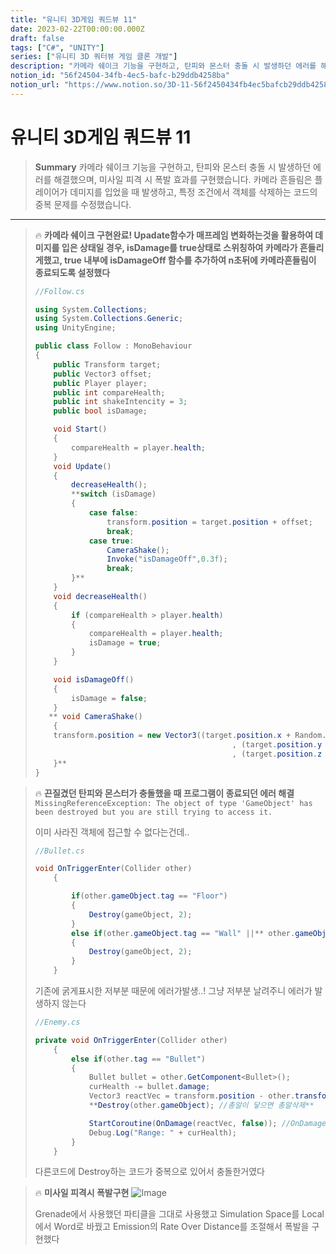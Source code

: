 ```yaml
---
title: "유니티 3D게임 쿼드뷰 11"
date: 2023-02-22T00:00:00.000Z
draft: false
tags: ["C#", "UNITY"]
series: ["유니티 3D 쿼터뷰 게임 클론 개발"]
description: "카메라 쉐이크 기능을 구현하고, 탄피와 몬스터 충돌 시 발생하던 에러를 해결했으며, 미사일 피격 시 폭발 효과를 구현했습니다. 카메라 흔들림은 플레이어가 데미지를 입었을 때 발생하고, 특정 조건에서 객체를 삭제하는 코드의 중복 문제를 수정했습니다."
notion_id: "56f24504-34fb-4ec5-bafc-b29ddb4258ba"
notion_url: "https://www.notion.so/3D-11-56f2450434fb4ec5bafcb29ddb4258ba"
---
```


# 유니티 3D게임 쿼드뷰 11

> **Summary**
> 카메라 쉐이크 기능을 구현하고, 탄피와 몬스터 충돌 시 발생하던 에러를 해결했으며, 미사일 피격 시 폭발 효과를 구현했습니다. 카메라 흔들림은 플레이어가 데미지를 입었을 때 발생하고, 특정 조건에서 객체를 삭제하는 코드의 중복 문제를 수정했습니다.

---

> 🔥 **카메라 쉐이크 구현완료! Upadate함수가 매프레임 변화하는것을 활용하여 데미지를 입은 상태일 경우, isDamage를 true상태로 스위칭하여 카메라가 흔들리게했고, true 내부에 isDamageOff 함수를 추가하여 n초뒤에 카메라흔들림이 종료되도록 설정했다**
> ```c#
> //Follow.cs
>
> using System.Collections;
> using System.Collections.Generic;
> using UnityEngine;
>
> public class Follow : MonoBehaviour
> {
>     public Transform target;
>     public Vector3 offset;
>     public Player player;
>     public int compareHealth;
>     public int shakeIntencity = 3;
>     public bool isDamage;
>
>     void Start()
>     {
>         compareHealth = player.health;
>     }
>     void Update()
>     {
>         decreaseHealth();
>         **switch (isDamage)
>         {
>             case false:
>                 transform.position = target.position + offset;
>                 break;
>             case true:
>                 CameraShake();
>                 Invoke("isDamageOff",0.3f);
>                 break;
>         }**
>     }
>     void decreaseHealth()
>     {
>         if (compareHealth > player.health)
>         {
>             compareHealth = player.health;
>             isDamage = true;
>         }
>     }
>
>     void isDamageOff()
>     {
>         isDamage = false;
>     }
>    ** void CameraShake()
>     {
>     transform.position = new Vector3((target.position.x + Random.Range(-shakeIntencity, shakeIntencity))
>                                             , (target.position.y + Random.Range(-shakeIntencity, shakeIntencity))
>                                             , (target.position.z + Random.Range(-shakeIntencity, shakeIntencity))) + offset;
>     }**
> }
> ```
>
>

> 🔥 **끈질겼던 탄피와 몬스터가 충돌했을 때 프로그램이 종료되던 에러 해결**
> `MissingReferenceException: The object of type 'GameObject' has been destroyed but you are still trying to access it.`
>
>
> 이미 사라진 객체에 접근할 수 없다는건데..
>
> ```c#
> //Bullet.cs
>
> void OnTriggerEnter(Collider other) 
>     {
>
>         if(other.gameObject.tag == "Floor")
>         {
>             Destroy(gameObject, 2);
>         }
>         else if(other.gameObject.tag == "Wall" ||** other.gameObject.tag == "Enemy"**)
>         {
>             Destroy(gameObject, 2);
>         }
>     }
> ```
>
> 기존에 굵게표시한 저부분 때문에 에러가발생..! 그냥 저부분 날려주니 에러가 발생하지 않는다
>
> ```c#
> //Enemy.cs
>
> private void OnTriggerEnter(Collider other) 
>     {
>         else if(other.tag == "Bullet")
>         {
>             Bullet bullet = other.GetComponent<Bullet>();
>             curHealth -= bullet.damage;
>             Vector3 reactVec = transform.position - other.transform.position;
>             **Destroy(other.gameObject); //총알이 닿으면 총알삭제**
>
>             StartCoroutine(OnDamage(reactVec, false)); //OnDamage 메소드 실행
>             Debug.Log("Range: " + curHealth);
>         }
>     }
> ```
>
> 다른코드에 Destroy하는 코드가 중복으로 있어서 충돌한거였다
>
>

> 🔥 **미사일 피격시 폭발구현**
> ![Image](https://prod-files-secure.s3.us-west-2.amazonaws.com/09ccd4d5-876c-4bba-bbdf-cc77a0a11257/75a3dc15-4b6b-4dec-8dab-2623d6ea77e9/Untitled.png?X-Amz-Algorithm=AWS4-HMAC-SHA256&X-Amz-Content-Sha256=UNSIGNED-PAYLOAD&X-Amz-Credential=ASIAZI2LB466RXSIECHO%2F20250724%2Fus-west-2%2Fs3%2Faws4_request&X-Amz-Date=20250724T120216Z&X-Amz-Expires=3600&X-Amz-Security-Token=IQoJb3JpZ2luX2VjEAQaCXVzLXdlc3QtMiJHMEUCIF6tqFrZ7Y%2Bjsyf%2FOfwW4ygZsBtvWQpuogCnGQ8%2FwFDXAiEAuVs073yl20MBPq71NtL4O%2Bu9%2FdFkBQuFimGp1Oa2X2Aq%2FwMILRAAGgw2Mzc0MjMxODM4MDUiDNSUnmDvDPVH1gzeoCrcA7EfAi9WFEXS8IWMYZPkMfaT99jjAJufMj%2FdaZ%2BgteGl47MSToLGvHVCogoZ1Tb93t9%2B7cdj9BiR4u9oWMx0Lj5eAZz2X1DXY0mfizGGHkRb91%2BDrj5O845k2DcylOeoWIudYLp0FfQhOfplrwGl9VefFl9Qnl93QxRHp%2Fe9HlMdAtu%2FzWFs4aj5jGD6h9k3fIpKimnbbMlZO0RrTtLdCA6ZDO45KTBz5TXomS5UbEYtMpD15ODBAJKKY0dnXdDfSxPF9e4MEDh0IZ8S9FSzfrUOygspxthSnbLkaI2KDOcYRRiAuBMIcAQ0b5dAqbHpMCcTj0rYFuh%2FfNHWO8qDvP7%2Bz64NTcSNpWzT8kAp47Dhpw1YNTjvZpTw%2F%2BArsGO%2FazsL%2Bj80PTbAaxEQ0zS7fvVAQb4fU%2FYTy1JQjIc7VkSWqc90jiRiGiiCOvQpOVGlFVTNiMvkryfZEWKvbrEhsMuuDH69BbRoxUS3AC9WN7BVyQhn1e9d05xMzMKjUnJVsuLEQfSHjiEyvvA1l2UGtPNsi9tXVS5EOm8yVZeG%2F%2BeDEEpmYDLUjCWcFhrf0fHtR8EWQFOXICWNo42WfvBz7rL6P9CW9Zh4ZiUs7QTKlJESibhuzXzH1bZulCWaMM%2B%2FiMQGOqUBOqJYxT0rWKu6LbZtBHusd%2BoxnWE%2BDMvr1I52UCnAAOjt7u5bYguLTeFU%2FRk52MT0QXRN2BZ4xf60fSKPtUlcd0pFP5%2BTgJ%2BcBeO2OhI4wefCuqYm4VHRLCbsc8%2FjPt67jV%2BFXedm0oeQEyuEEDj%2FEy6HB8xMW9EVMRHCZAZCC3OaY9CBEGrzlsfgXkMKj0EexAXZIRKXvQawUFC2KD%2BMy6Ehi1SP&X-Amz-Signature=f809b0925d244efca1dbe7ce2e67b6d8e206a7463f7441ed00e07b5b755e057f&X-Amz-SignedHeaders=host&x-amz-checksum-mode=ENABLED&x-id=GetObject)
>
> Grenade에서 사용했던 파티클을 그대로 사용했고 Simulation Space를  Local에서 Word로 바꿨고 Emission의 Rate Over Distance를 조절해서 폭발을 구현했다
>
>

